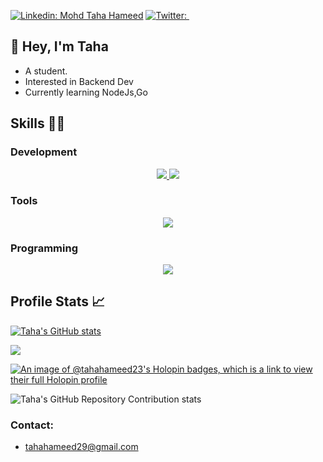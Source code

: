 [![Linkedin: Mohd Taha Hameed](https://img.shields.io/badge/-Mohd%20Taha%20Hameed-blue?style=flat-square&logo=Linkedin&logoColor=white&link=https://www.linkedin.com/in/mohd-taha-hameed-a89443200/)](https://www.linkedin.com/in/mohd-taha-hameed-a89443200/)
[![Twitter: ](https://img.shields.io/twitter/follow/tahahameed_?style=social)](https://twitter.com/tahahameed_)


## 👋 Hey, I'm Taha 
   - A student.
   - Interested in Backend Dev
   - Currently learning NodeJs,Go


## Skills 👨‍💻

### Development  

<p align="center">
  <a href="https://skillicons.dev">
    <img src="https://skillicons.dev/icons?i=js,html,css,tailwind,react" />
  </a>
  <a href="https://skillicons.dev">
    <img src="https://skillicons.dev/icons?i=nodejs,firebase,mysql,expressjs" />
  </a>
</p>

### Tools 

<p align="center">
  <a href="https://skillicons.dev">
    <img src="https://skillicons.dev/icons?i=postman,docker,vim,git" />
  </a>
</p>

### Programming 
<p align="center">
  <a href="https://skillicons.dev">
    <img src="https://skillicons.dev/icons?i=c,java,python" />
  </a>
</p>


## Profile Stats 📈

[![Taha's GitHub stats](https://github-readme-stats.vercel.app/api?username=TahaHameed23&show_icons=true&theme=dark&rank_icon=github)](https://github.com/TahaHameed23)

<!--[![Top Langs](https://github-readme-stats.vercel.app/api/top-langs/?username=TahaHameed23&layout=compact&theme=dark&rank_icon=github)](https://github.com/TahaHameed23)-->

![](https://github-readme-streak-stats.herokuapp.com/?user=TahaHameed23&theme=dark&hide_border=false)<br/>

[![An image of @tahahameed23's Holopin badges, which is a link to view their full Holopin profile](https://holopin.me/tahahameed23)](https://holopin.io/@tahahameed23)


![Taha's GitHub Repository Contribution stats](https://github-contributor-stats.vercel.app/api?username=TahaHameed23&theme=dark)

### Contact:
   - tahahameed29@gmail.com
